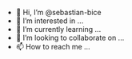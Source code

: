 - 👋 Hi, I’m @sebastian-bice
- 👀 I’m interested in ...
- 🌱 I’m currently learning ...
- 💞️ I’m looking to collaborate on ...
- 📫 How to reach me ...

<!---
sebastian-bice/sebastian-bice is a ✨ special ✨ repository because its `README.md` (this file) appears on your GitHub profile.
You can click the Preview link to take a look at your changes.
--->
